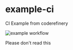# example-ci
CI Example from coderefinery

![example workflow](https://github.com/greywidget/example-ci/actions/workflows/python-app.yml/badge.svg)

Please don't read this

